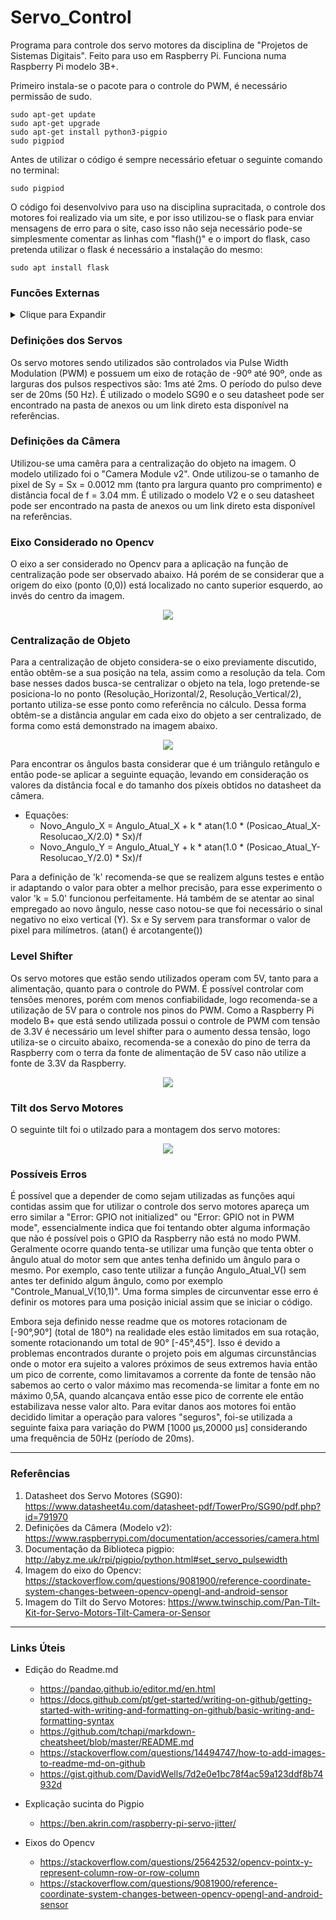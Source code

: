 # Servo_Control
Programa para controle dos servo motores da disciplina de "Projetos de Sistemas Digitais". Feito para uso em Raspberry Pi. Funciona numa Raspberry Pi modelo 3B+.

Primeiro instala-se o pacote para o controle do PWM, é necessário permissão de sudo.

```console
sudo apt-get update
sudo apt-get upgrade
sudo apt-get install python3-pigpio
sudo pigpiod
```

Antes de utilizar o código é sempre necessário efetuar o seguinte comando no terminal:

```console
sudo pigpiod
```
O código foi desenvolvivo para uso na disciplina supracitada, o controle dos motores foi realizado via um site, e por isso utilizou-se o flask para enviar mensagens de erro para o site, caso isso não seja necessário pode-se simplesmente comentar as linhas com "flash()" e o import do flask, caso pretenda utilizar o flask é necessário a instalação do mesmo:

```console
sudo apt install flask
```

### Funcões Externas

<details><summary>Clique para Expandir</summary>

<p>

As funções externas disponíveis no código são as seguintes:

- toogle_servo(X) 
	- Desliga-se o PWM sendo enviado aos servos. Útil por questões de controle e segurança.
	- Recebe como argumento **X**, para **X**=1 liga-se os servos e para **X**≠1 desliga-se os servos.

- Angulo_Atual_V()
	- Retorna o ângulo atual referente ao PWM sendo exercido ao Servo_V.

- Angulo_Atual_H()
	- Retorna o ângulo atual referente ao PWM sendo exercido ao Servo_H.

- Controle_Manual(angulo_H,angulo_V,slp)
	- Define a posição onde deve-se posicionar o servo motor, tanto na horizontal quanto na vertical.
	- Recebe como argumentos **angulo_H, angulo_V, slp**, onde **angulo_H** define a posição em ângulo do servo_H, **angulo_V** define a posição do ângulo do servo_V e **slp** define o tempo de espera após a rotação.
Obs: Valores padrão: angulo_H=0,angulo_V=0,slp=1

- Controle_Manual_H(angulo_H,slp)
	- Define a posição onde deve-se posicionar o servo motor na horizontal.
	- Recebe como argumentos **angulo_H, slp**, onde **angulo_H** define a posição em ângulo do servo_H e **slp** define o tempo de espera após a rotação.
Obs: Valores padrão: angulo_H=0,slp=1

- Controle_Manual_V(angulo_V,slp)
	- Define a posição onde deve-se posicionar o servo motor na vertical.
	- Recebe como argumentos **angulo_V, slp**, onde **angulo_H** define a posição em ângulo do servo_V e **slp** define o tempo de espera após a rotação.
Obs: Valores padrão: angulo_V=0,slp=1

- Old_Varredura_Servos(x,passo)
	- Recebe como argumentos **x, passo**, onde **x** define o tempo em segundos da varredura e passo define a quantidade de passos a serem realizados durante a varredura, por exemplo, para uma varredura de 10 segundos e 40 passos, serão realizados 20 movimentos do servo motor em 5 segundos, até um extremo e depois 20 movimentos do servo motor em 5 segundos para a posição original.
Obs: Valores padrão: passo=20. Somente movimenta o servo_H.

- Center_Object(pos_H,pos_V,Resolucao_H,Resolucao_V)
	- A função centraliza na tela, tanto na vertical, quanto na horizontal, um objeto em uma posição qualquer (pos_H,pos_V). 
	- Recebe como argumentos **pos_H, pos_V, Resolucao_H, Resolucao_V**, onde **pos_H** define a posição atual do objeto na horizontal, **pos_V** a posição atual do objeto na vertical, **Resolucao_H** define a resolução da imagem na horizontal e **Resolucao_V** define a resolução da imagem na vertical (quantidade de pixels).
Obs: Valores padrão: pos_H, pos_V, Resolucao_H=640, Resolucao_V=480

- Center_Object_H(pos_H,Resolucao_H)
	- A função centraliza no eixo horizontal da tela um objeto em uma posição qualquer (pos_H,pos_V). 
	- Recebe como argumentos **pos_H, Resolucao_H**, onde **pos_H** define a posição atual do objeto na horizontal e **Resolucao_H** define a resolução da imagem na horizontal (quantidade de pixels).
Obs: Valores padrão: pos_H, Resolucao_H=640

- Center_Object_V(pos_V,Resolucao_V)
	- A função centraliza no eixo vertical da tela um objeto em uma posição qualquer (pos_H,pos_V).
	- Recebe como argumentos **pos_V, Resolucao_V**, onde **pos_V** define a posição atual do objeto na horizontal e **Resolucao_V** define a resolução da imagem na vertical (quantidade de pixels).
Obs: Valores padrão: pos_H, Resolucao_H=480

- Adendo: As funções Varredura_Servos, teste, comeca_varredura e para_varredura são funções que foram criadas para utilizar uma variável global 'Varre' de forma a possibilitar que a varredura dos servos, uma função que estaria em primero plano e sendo constantemente utilizada por 'x' segundos assim que chamada, pudesse ser utilizada em conjunto com o restante do projeto disponível em "https://github.com/vcs512/rasp-iot". Dessa forma, com a variável global, pode-se monitorar o estado da varredura de forma a poder criar um novo processo na máquina e então finaliza-lo assim que houver o termino da varredura, via o uso da biblioteca "multiprocessing" do Python.

</p>

</details>

### Definições dos Servos
Os servo motores sendo utilizados são controlados via Pulse Width Modulation (PWM) e possuem um eixo de rotação de -90º até 90º, onde as larguras dos pulsos respectivos são: 1ms até 2ms. O período do pulso deve ser de 20ms (50 Hz). É utilizado o modelo SG90 e o seu datasheet pode ser encontrado na pasta de anexos ou um link direto esta disponível na referências.

### Definições da Câmera
Utilizou-se uma camêra para a centralização do objeto na imagem. O modelo utilizado foi o "Camera Module v2". Onde utilizou-se o tamanho de pixel de Sy = Sx = 0.0012 mm (tanto pra largura quanto pro comprimento) e distância focal de f = 3.04 mm. É utilizado o modelo V2 e o seu datasheet pode ser encontrado na pasta de anexos ou um link direto esta disponível na referências.

### Eixo Considerado no Opencv
O eixo a ser considerado no Opencv para a aplicação na função de centralização pode ser observado abaixo. Há porém de se considerar que a origem do eixo (ponto (0,0)) está localizado no canto superior esquerdo, ao invés do centro da imagem.

<p align="center">
  <img src="https://github.com/Eliel-Santo/Servo_Control/blob/main/Anexos/4iFEV.png?raw=true">
</p>

### Centralização de Objeto

Para a centralização de objeto considera-se o eixo previamente discutido, então obtêm-se a sua posição na tela, assim como a resolução da tela. Com base nesses dados busca-se centralizar o objeto na tela, logo pretende-se posiciona-lo no ponto (Resolução_Horizontal/2, Resolução_Vertical/2), portanto utiliza-se esse ponto como referência no cálculo. Dessa forma obtêm-se a distância angular em cada eixo do objeto a ser centralizado, de forma como está demonstrado na imagem abaixo. 

<p align="center">
  <img src="https://github.com/Eliel-Santo/Servo_Control/blob/main/Anexos/Centralizar.png?raw=true">
</p>

Para encontrar os ângulos basta considerar que é um triângulo retângulo e então pode-se aplicar a seguinte equação, levando em consideração os valores da distância focal e do tamanho dos píxeis obtidos no datasheet da câmera.

+ Equações:
	+ Novo_Angulo_X = Angulo_Atual_X + k * atan(1.0 * (Posicao_Atual_X-Resolucao_X/2.0) * Sx)/f
	+ Novo_Angulo_Y = Angulo_Atual_Y + k * atan(1.0 * (Posicao_Atual_Y-Resolucao_Y/2.0) * Sx)/f


Para a definição de 'k' recomenda-se que se realizem alguns testes e então ir adaptando o valor para obter a melhor precisão, para esse experimento o valor 'k = 5.0' funcionou perfeitamente. Há também de se atentar ao sinal empregado ao novo ângulo, nesse caso notou-se que foi necessário o sinal negativo no eixo vertical (Y). Sx e Sy servem para transformar o valor de pixel para milímetros. (atan() é arcotangente())

### Level Shifter

Os servo motores que estão sendo utilizados operam com 5V, tanto para a alimentação, quanto para o controle do PWM. É possível controlar com tensões menores, porém com menos confiabilidade, logo recomenda-se a utilização de 5V para o controle nos pinos do PWM. Como a Raspberry Pi modelo B+ que está sendo utilizada possui o controle de PWM com tensão de 3.3V é necessário um level shifter para o aumento dessa tensão, logo utiliza-se o circuito abaixo, recomenda-se a conexão do pino de terra da Raspberry com o terra da fonte de alimentação de 5V caso não utilize a fonte de 3.3V da Raspberry.

<p align="center">
  <img src="https://github.com/Eliel-Santo/Servo_Control/blob/main/Anexos/Level_Shifter.jpg?raw=true">
</p>

### Tilt dos Servo Motores

O seguinte tilt foi o utilzado para a montagem dos servo motores:

<p align="center">
  <img src="https://github.com/Eliel-Santo/Servo_Control/blob/main/Anexos/Pan%20Tilt%20Kit%20for%20Servo%20Motors%20Tilt%20Camera%20or%20Sensor%20-%20Twins%20Chip%203.jpg?raw=true">
</p>


### Possíveis Erros

É possível que a depender de como sejam utilizadas as funções aqui contidas assim que for utilizar o controle dos servo motores apareça um erro similar a "Error: GPIO not initialized" ou "Error: GPIO not in PWM mode", essencialmente indica que foi tentando obter alguma informação que não é possível pois o GPIO da Raspberry não está no modo PWM. Geralmente ocorre quando tenta-se utilizar uma função que tenta obter o ângulo atual do motor sem que antes tenha definido um ângulo para o mesmo. Por exemplo, caso tente utilizar a função Angulo_Atual_V() sem antes ter definido algum ângulo, como por exemplo "Controle_Manual_V(10,1)". Uma forma simples de circunventar esse erro é definir os motores para uma posição inicial assim que se iniciar o código.

Embora seja definido nesse readme que os motores rotacionam de [-90°,90°] (total de 180°) na realidade eles estão limitados em sua rotação, somente rotacionando um total de 90° [-45°,45°]. Isso é devido a problemas encontrados durante o projeto pois em algumas circunstâncias onde o motor era sujeito a valores próximos de seus extremos havia então um pico de corrente, como limitavamos a corrente da fonte de tensão não sabemos ao certo o valor máximo mas recomenda-se limitar a fonte em no máximo 0,5A, quando alcançava então esse pico de corrente ele então estabilizava nesse valor alto. Para evitar danos aos motores foi então decidido limitar a operação para valores "seguros", foi-se utilizada a seguinte faixa para variação do PWM [1000 µs,20000 µs] considerando uma frequência de 50Hz (período de 20ms).

---
### Referências
                
1. Datasheet dos Servo Motores (SG90): 
https://www.datasheet4u.com/datasheet-pdf/TowerPro/SG90/pdf.php?id=791970
2. Definições da Câmera (Modelo v2):
https://www.raspberrypi.com/documentation/accessories/camera.html
3. Documentação da Biblioteca pigpio:
http://abyz.me.uk/rpi/pigpio/python.html#set_servo_pulsewidth
4. Imagem do eixo do Opencv:
https://stackoverflow.com/questions/9081900/reference-coordinate-system-changes-between-opencv-opengl-and-android-sensor
5. Imagem do Tilt do Servo Motores:
https://www.twinschip.com/Pan-Tilt-Kit-for-Servo-Motors-Tilt-Camera-or-Sensor

                
----

### Links Úteis

+ Edição do Readme.md
	+ https://pandao.github.io/editor.md/en.html
	+ https://docs.github.com/pt/get-started/writing-on-github/getting-started-with-writing-and-formatting-on-github/basic-writing-and-formatting-syntax
	+ https://github.com/tchapi/markdown-cheatsheet/blob/master/README.md
	+ https://stackoverflow.com/questions/14494747/how-to-add-images-to-readme-md-on-github
	+ https://gist.github.com/DavidWells/7d2e0e1bc78f4ac59a123ddf8b74932d

+ Explicação sucinta do Pigpio
	+ https://ben.akrin.com/raspberry-pi-servo-jitter/

+ Eixos do Opencv 
	+ https://stackoverflow.com/questions/25642532/opencv-pointx-y-represent-column-row-or-row-column
	+ https://stackoverflow.com/questions/9081900/reference-coordinate-system-changes-between-opencv-opengl-and-android-sensor                   
